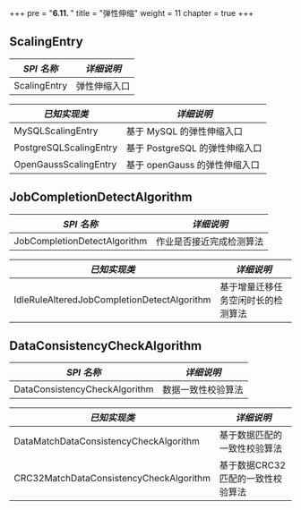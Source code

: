 +++
pre = "<b>6.11. </b>"
title = "弹性伸缩"
weight = 11
chapter = true
+++

## ScalingEntry

| *SPI 名称*             | *详细说明*                    |
| ---------------------- | --------------------------- |
| ScalingEntry           | 弹性伸缩入口                  |

| *已知实现类*            | *详细说明*                    |
| ---------------------- | --------------------------- |
| MySQLScalingEntry      | 基于 MySQL 的弹性伸缩入口      |
| PostgreSQLScalingEntry | 基于 PostgreSQL 的弹性伸缩入口 |
| OpenGaussScalingEntry  | 基于 openGauss 的弹性伸缩入口  |

## JobCompletionDetectAlgorithm

| *SPI 名称*                                   | *详细说明*                                   |
| ------------------------------------------- | ------------------------------------------- |
| JobCompletionDetectAlgorithm                | 作业是否接近完成检测算法                        |

| *已知实现类*                                  | *详细说明*                                   |
| ------------------------------------------- | ------------------------------------------- |
| IdleRuleAlteredJobCompletionDetectAlgorithm | 基于增量迁移任务空闲时长的检测算法                |

## DataConsistencyCheckAlgorithm

| *SPI 名称*                                   | *详细说明*                                   |
| ------------------------------------------- | ------------------------------------------- |
| DataConsistencyCheckAlgorithm               | 数据一致性校验算法                             |

| *已知实现类*                                  | *详细说明*                                   |
| ------------------------------------------- | ------------------------------------------- |
| DataMatchDataConsistencyCheckAlgorithm      | 基于数据匹配的一致性校验算法                    |
| CRC32MatchDataConsistencyCheckAlgorithm     | 基于数据CRC32匹配的一致性校验算法               |
